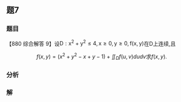 ## 题7
### 题目
【880 综合解答 9】设$\mathrm{D} : {\mathrm{x}}^{2} + {\mathrm{y}}^{2} \leq  4,\mathrm{x} \geq  0,\mathrm{y} \geq  0,\mathrm{f}( {\mathrm{x},\mathrm{y}})$在$\mathrm{D}$上连续,且

$$
f( {x, y})  = ( {{x}^{2} + {y}^{2} - x + y - 1})  + {\iint }_{D}f( {u, v}) {dudv}\text{求}f( {x, y}) \text{.}
$$
### 分析

### 解